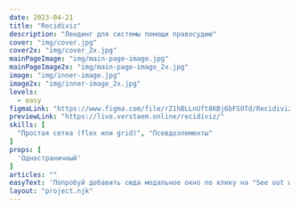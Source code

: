 ```yaml
---
date: 2023-04-21
title: "Recidiviz"
description: "Лендинг для системы помощи правосудию"
cover: "img/cover.jpg"
cover2x: "img/cover_2x.jpg"
mainPageImage: "img/main-page-image.jpg"
mainPageImage2x: "img/main-page-image_2x.jpg"
image: "img/inner-image.jpg"
image2x: "img/inner-image_2x.jpg"
levels:
  - easy
figmaLink: "https://www.figma.com/file/rZ1hBLLnUft8KBj6bFSOTd/Recidiviz-(MaxGraph-Youtube-Spring-2023)?node-id=1-2"
previewLink: "https://live.verstaem.online/recidiviz/"
skills: [
  "Простая сетка (flex или grid)", "Псевдоэлементы"
]
props: [
  'Одностраничный'
]
articles: ""
easyText: 'Попробуй добавить сюда модальное окно по клику на "See out work in action"'
layout: "project.njk"
---
```

